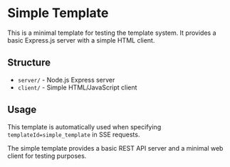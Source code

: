 # Simple Template

This is a minimal template for testing the template system. It provides a basic Express.js server with a simple HTML client.

## Structure

- `server/` - Node.js Express server
- `client/` - Simple HTML/JavaScript client

## Usage

This template is automatically used when specifying `templateId=simple_template` in SSE requests.

The simple template provides a basic REST API server and a minimal web client for testing purposes.

